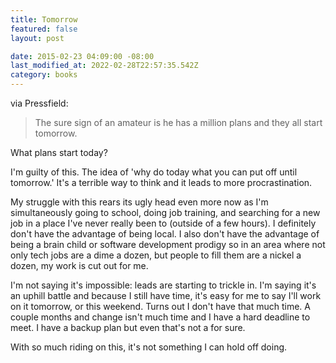 ```yaml
---
title: Tomorrow
featured: false
layout: post

date: 2015-02-23 04:09:00 -08:00
last_modified_at: 2022-02-28T22:57:35.542Z
category: books
---
```


via Pressfield:

> The sure sign of an amateur is he has a million plans and they all start tomorrow.

What plans start today?

I'm guilty of this. The idea of 'why do today what you can put off until tomorrow.' It's a terrible way to think and it leads to more procrastination.

My struggle with this rears its ugly head even more now as I'm simultaneously going to school, doing job training, and searching for a new job in a place I've never really been to (outside of a few hours). I definitely don't have the advantage of being local. I also don't have the advantage of being a brain child or software development prodigy so in an area where not only tech jobs are a dime a dozen, but people to fill them are a nickel a dozen, my work is cut out for me.

I'm not saying it's impossible: leads are starting to trickle in. I'm saying it's an uphill battle and because I still have time, it's easy for me to say I'll work on it tomorrow, or this weekend. Turns out I don't have that much time. A couple months and change isn't much time and I have a hard deadline to meet. I have a backup plan but even that's not a for sure.

With so much riding on this, it's not something I can hold off doing.

